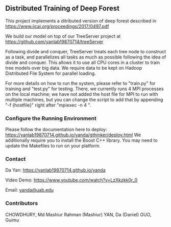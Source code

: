 ## Distributed Training of Deep Forest
This project implements a ditributed version of deep forest described in https://www.ijcai.org/proceedings/2017/0497.pdf

We build our model on top of our TreeServer project at https://github.com/yanlab19870714/treeServer

Following divide and conquer, TreeServer treats each tree node to construct as a task, and parallelizes all tasks as much as possible following the idea of divide and conquer. This allows it to use all CPU cores in a cluster to train tree models over big data. We require data to be kept on Hadoop Distributed File System for parallel loading.

For more details on how to run the system, please refer to "train.py" for training and "test.py" for testing. There, we currently runs 4 MPI processes on the local machine; we have not added the host file for MPI to run with multiple machines, but you can change the script to add that by appending "-f {hostfile}" right after "mpiexec -n 4 ".

### Configure the Running Environment
Please follow the documentation here to deploy: https://yanlab19870714.github.io/yanda/gthinker/deploy.html
We additionally require you to install the Boost C++ library. You may need to update the Makefiles to run on your platform.

### Contact
Da Yan: https://yanlab19870714.github.io/yanda

Video Demo: https://www.youtube.com/watch?v=LzXkzkk0r_0

Email: yanda@uab.edu

### Contributors
CHOWDHURY, Md Mashiur Rahman    (Mashiur)
YAN, Da    (Daniel)
GUO, Guimu

